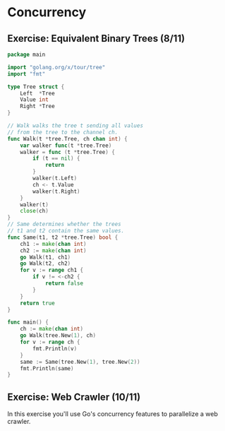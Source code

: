 # Concurrency

## Exercise: Equivalent Binary Trees (8/11)

```go
package main

import "golang.org/x/tour/tree"
import "fmt"

type Tree struct {
	Left  *Tree
	Value int
	Right *Tree
}

// Walk walks the tree t sending all values
// from the tree to the channel ch.
func Walk(t *tree.Tree, ch chan int) {
    var walker func(t *tree.Tree)
    walker = func (t *tree.Tree) {
        if (t == nil) {
            return
        }
        walker(t.Left)
        ch <- t.Value
        walker(t.Right)
    }
    walker(t)
    close(ch)
}
// Same determines whether the trees
// t1 and t2 contain the same values.
func Same(t1, t2 *tree.Tree) bool {
	ch1 := make(chan int)
	ch2 := make(chan int)
	go Walk(t1, ch1)
	go Walk(t2, ch2)
	for v := range ch1 {
		if v != <-ch2 {
			return false
		}
	}
	return true
}

func main() {
	ch := make(chan int)
	go Walk(tree.New(1), ch)
	for v := range ch {
		fmt.Println(v)
	}
	same := Same(tree.New(1), tree.New(2))
	fmt.Println(same)
}
```

## Exercise: Web Crawler (10/11)

In this exercise you'll use Go's concurrency features to parallelize a web
crawler.

